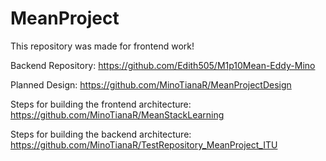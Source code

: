 # MeanProject

This repository was made for frontend work!

Backend Repository: https://github.com/Edith505/M1p10Mean-Eddy-Mino

Planned Design: https://github.com/MinoTianaR/MeanProjectDesign

Steps for building the frontend architecture: https://github.com/MinoTianaR/MeanStackLearning

Steps for building the backend architecture: https://github.com/MinoTianaR/TestRepository_MeanProject_ITU